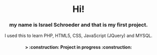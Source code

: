 <h1 align="center">Hi!</h1>
<h3 align="center">my name is Israel Schroeder and that is my first project.</h3>

<p align="center">I used this to learn PHP, HTML5, CSS, JavaScript (JQuery) and MYSQL.</p>

<h4 align="center">
> :construction: Project in progress :construction:
</h4>
